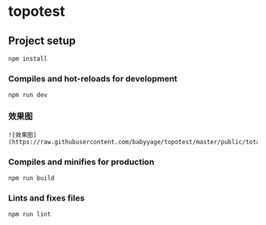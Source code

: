 # topotest

## Project setup
```
npm install
```

### Compiles and hot-reloads for development
```
npm run dev
```
### 效果图
```
![效果图](https://raw.githubusercontent.com/babyyage/topotest/master/public/totalview.jpg)
```

### Compiles and minifies for production
```
npm run build
```

### Lints and fixes files
```
npm run lint
```

